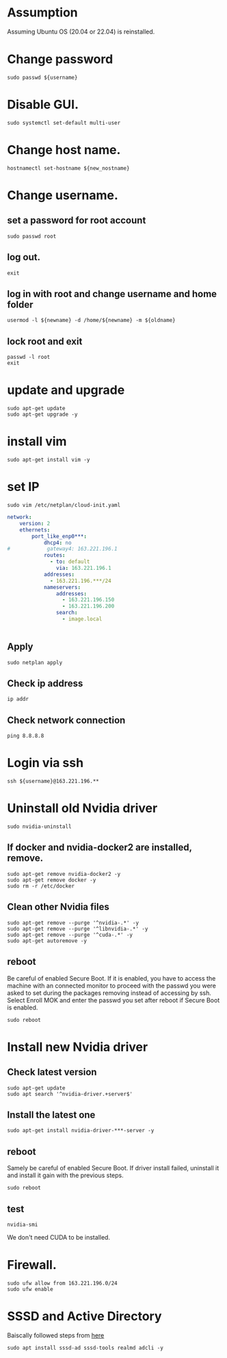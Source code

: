 # Assumption
Assuming Ubuntu OS (20.04 or 22.04) is reinstalled.

# Change password
```shell
sudo passwd ${username}
```

# Disable GUI.
```shell
sudo systemctl set-default multi-user
```

# Change host name.
```shell
hostnamectl set-hostname ${new_nostname}
```

# Change username.
## set a password for root account
```shell
sudo passwd root
```
## log out.
```shell
exit
```
## log in with root and change username and home folder
```shell
usermod -l ${newname} -d /home/${newname} -m ${oldname}
```
## lock root and exit
```shell
passwd -l root
exit
```

# update and upgrade
```shell
sudo apt-get update
sudo apt-get upgrade -y
```

# install vim
```shell
sudo apt-get install vim -y
```

# set IP
```shell
sudo vim /etc/netplan/cloud-init.yaml
```
```yaml
network:
    version: 2
    ethernets:
        port_like_enp0***:
            dhcp4: no
#            gateway4: 163.221.196.1
            routes:
              - to: default
                via: 163.221.196.1
            addresses:
              - 163.221.196.***/24
            nameservers:
                addresses:
                  - 163.221.196.150
                  - 163.221.196.200
                search:
                  - image.local
            
```
## Apply 
```shell
sudo netplan apply
```

## Check ip address
```shell 
ip addr
```

## Check network connection
```shell
ping 8.8.8.8
```

# Login via ssh
```shell
ssh ${username}@163.221.196.**
```

# Uninstall old Nvidia driver
```shell
sudo nvidia-uninstall
```
## If docker and nvidia-docker2 are installed, remove.
```shell
sudo apt-get remove nvidia-docker2 -y
sudo apt-get remove docker -y
sudo rm -r /etc/docker
```
## Clean other Nvidia files
```shell
sudo apt-get remove --purge '^nvidia-.*' -y
sudo apt-get remove --purge '^libnvidia-.*' -y
sudo apt-get remove --purge '^cuda-.*' -y
sudo apt-get autoremove -y
```

## reboot
Be careful of enabled Secure Boot.
If it is enabled, you have to access the machine with an connected monitor to proceed with the passwd you were asked to set during the packages removing instead of accessing by ssh.
Select Enroll MOK and enter the passwd you set after reboot if Secure Boot is enabled.
```shell
sudo reboot
```

# Install new Nvidia driver
## Check latest version
```shell
sudo apt-get update
sudo apt search '^nvidia-driver.+server$'
```
## Install the latest one
```shell
sudo apt-get install nvidia-driver-***-server -y
```
## reboot
Samely be careful of enabled Secure Boot.
If driver install failed, uninstall it and install it gain with the previous steps.
```shell
sudo reboot
```

## test
```shell
nvidia-smi
```
We don't need CUDA to be installed.

# Firewall.
```shell
sudo ufw allow from 163.221.196.0/24
sudo ufw enable
```

# SSSD and Active Directory
Baiscally followed steps from [here](https://ubuntu.com/server/docs/service-sssd-ad)
```shell
sudo apt install sssd-ad sssd-tools realmd adcli -y
```
